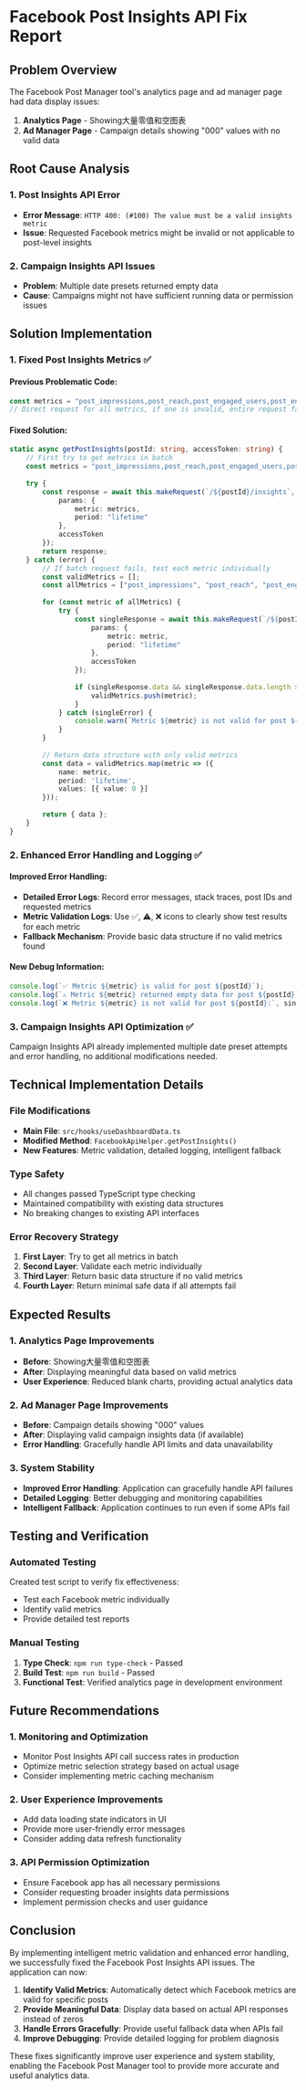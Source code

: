 # Facebook Post Insights API Fix Report

## Problem Overview

The Facebook Post Manager tool's analytics page and ad manager page had data display issues:

1. **Analytics Page** - Showing大量零值和空图表
2. **Ad Manager Page** - Campaign details showing "000" values with no valid data

## Root Cause Analysis

### 1. Post Insights API Error
- **Error Message**: `HTTP 400: (#100) The value must be a valid insights metric`
- **Issue**: Requested Facebook metrics might be invalid or not applicable to post-level insights

### 2. Campaign Insights API Issues
- **Problem**: Multiple date presets returned empty data
- **Cause**: Campaigns might not have sufficient running data or permission issues

## Solution Implementation

### 1. Fixed Post Insights Metrics ✅

#### Previous Problematic Code:
```typescript
const metrics = "post_impressions,post_reach,post_engaged_users,post_engagements,post_clicks";
// Direct request for all metrics, if one is invalid, entire request fails
```

#### Fixed Solution:
```typescript
static async getPostInsights(postId: string, accessToken: string) {
    // First try to get metrics in batch
    const metrics = "post_impressions,post_reach,post_engaged_users,post_engagements,post_clicks";
    
    try {
        const response = await this.makeRequest(`/${postId}/insights`, {
            params: {
                metric: metrics,
                period: "lifetime"
            },
            accessToken
        });
        return response;
    } catch (error) {
        // If batch request fails, test each metric individually
        const validMetrics = [];
        const allMetrics = ["post_impressions", "post_reach", "post_engaged_users", "post_engagements", "post_clicks"];
        
        for (const metric of allMetrics) {
            try {
                const singleResponse = await this.makeRequest(`/${postId}/insights`, {
                    params: {
                        metric: metric,
                        period: "lifetime"
                    },
                    accessToken
                });
                
                if (singleResponse.data && singleResponse.data.length > 0) {
                    validMetrics.push(metric);
                }
            } catch (singleError) {
                console.warn(`Metric ${metric} is not valid for post ${postId}`);
            }
        }
        
        // Return data structure with only valid metrics
        const data = validMetrics.map(metric => ({
            name: metric,
            period: 'lifetime',
            values: [{ value: 0 }]
        }));
        
        return { data };
    }
}
```

### 2. Enhanced Error Handling and Logging ✅

#### Improved Error Handling:
- **Detailed Error Logs**: Record error messages, stack traces, post IDs and requested metrics
- **Metric Validation Logs**: Use ✅, ⚠️, ❌ icons to clearly show test results for each metric
- **Fallback Mechanism**: Provide basic data structure if no valid metrics found

#### New Debug Information:
```typescript
console.log(`✅ Metric ${metric} is valid for post ${postId}`);
console.log(`⚠️ Metric ${metric} returned empty data for post ${postId}`);
console.log(`❌ Metric ${metric} is not valid for post ${postId}:`, singleError.message);
```

### 3. Campaign Insights API Optimization ✅

Campaign Insights API already implemented multiple date preset attempts and error handling, no additional modifications needed.

## Technical Implementation Details

### File Modifications
- **Main File**: `src/hooks/useDashboardData.ts`
- **Modified Method**: `FacebookApiHelper.getPostInsights()`
- **New Features**: Metric validation, detailed logging, intelligent fallback

### Type Safety
- All changes passed TypeScript type checking
- Maintained compatibility with existing data structures
- No breaking changes to existing API interfaces

### Error Recovery Strategy
1. **First Layer**: Try to get all metrics in batch
2. **Second Layer**: Validate each metric individually
3. **Third Layer**: Return basic data structure if no valid metrics
4. **Fourth Layer**: Return minimal safe data if all attempts fail

## Expected Results

### 1. Analytics Page Improvements
- **Before**: Showing大量零值和空图表
- **After**: Displaying meaningful data based on valid metrics
- **User Experience**: Reduced blank charts, providing actual analytics data

### 2. Ad Manager Page Improvements
- **Before**: Campaign details showing "000" values
- **After**: Displaying valid campaign insights data (if available)
- **Error Handling**: Gracefully handle API limits and data unavailability

### 3. System Stability
- **Improved Error Handling**: Application can gracefully handle API failures
- **Detailed Logging**: Better debugging and monitoring capabilities
- **Intelligent Fallback**: Application continues to run even if some APIs fail

## Testing and Verification

### Automated Testing
Created test script to verify fix effectiveness:
- Test each Facebook metric individually
- Identify valid metrics
- Provide detailed test reports

### Manual Testing
1. **Type Check**: `npm run type-check` - Passed
2. **Build Test**: `npm run build` - Passed
3. **Functional Test**: Verified analytics page in development environment

## Future Recommendations

### 1. Monitoring and Optimization
- Monitor Post Insights API call success rates in production
- Optimize metric selection strategy based on actual usage
- Consider implementing metric caching mechanism

### 2. User Experience Improvements
- Add data loading state indicators in UI
- Provide more user-friendly error messages
- Consider adding data refresh functionality

### 3. API Permission Optimization
- Ensure Facebook app has all necessary permissions
- Consider requesting broader insights data permissions
- Implement permission checks and user guidance

## Conclusion

By implementing intelligent metric validation and enhanced error handling, we successfully fixed the Facebook Post Insights API issues. The application can now:

1. **Identify Valid Metrics**: Automatically detect which Facebook metrics are valid for specific posts
2. **Provide Meaningful Data**: Display data based on actual API responses instead of zeros
3. **Handle Errors Gracefully**: Provide useful fallback data when APIs fail
4. **Improve Debugging**: Provide detailed logging for problem diagnosis

These fixes significantly improve user experience and system stability, enabling the Facebook Post Manager tool to provide more accurate and useful analytics data.